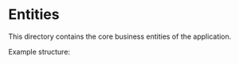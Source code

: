 # Entities

This directory contains the core business entities of the application.

Example structure: 